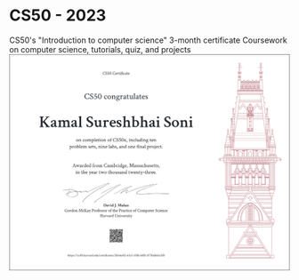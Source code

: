 # CS50 - 2023
 CS50's "Introduction to computer science" 3-month certificate Coursework on computer science, tutorials, quiz, and projects
<a href="https://www.linkedin.com/in/kamalsonikgp/">
<img src="CS50x.png" alt="Description of the image">
</a>
<br>

